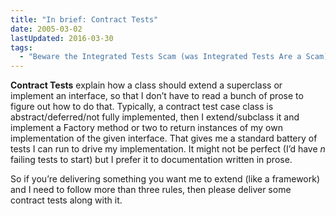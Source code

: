 ```yaml
---
title: "In brief: Contract Tests"
date: 2005-03-02
lastUpdated: 2016-03-30
tags:
  - "Beware the Integrated Tests Scam (was Integrated Tests Are a Scam)"
---
```

**Contract Tests** explain how a class should extend a superclass or implement an interface, so that I don&#8217;t have to read a bunch of prose to figure out how to do that. Typically, a contract test case class is abstract/deferred/not fully implemented, then I extend/subclass it and implement a Factory method or two to return instances of my own implementation of the given interface. That gives me a standard battery of tests I can run to drive my implementation. It might not be perfect (I&#8217;d have _n_ failing tests to start) but I prefer it to documentation written in prose.

So if you&#8217;re delivering something you want me to extend (like a framework) and I need to follow more than three rules, then please deliver some contract tests along with it.
